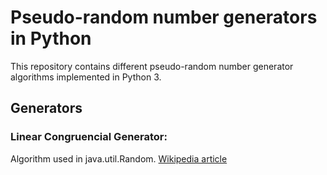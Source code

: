 # Pseudo-random number generators in Python #
This repository contains different pseudo-random number generator algorithms implemented in Python 3. 

## Generators ##
###  Linear Congruencial Generator: ###
Algorithm used in java.util.Random.
[Wikipedia article](https://en.wikipedia.org/wiki/Linear_congruential_generator)
